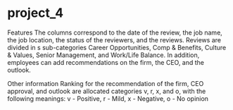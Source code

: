 # project_4

Features
The columns correspond to the date of the review, the job name, the job location, the status of the reviewers, and the reviews. Reviews are divided in s sub-categories Career Opportunities, Comp & Benefits, Culture & Values, Senior Management, and Work/Life Balance. In addition, employees can add recommendations on the firm, the CEO, and the outlook.

Other information
Ranking for the recommendation of the firm, CEO approval, and outlook are allocated categories v, r, x, and o, with the following meanings:
v - Positive, r - Mild, x - Negative, o - No opinion
